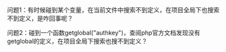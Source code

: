 问题1：有时候碰到某个变量，在当前文件中搜索不到定义，在项目全局下也搜索不到定义，是咋回事呢？

问题2：碰到一个函数getglobal("authkey")，查阅php官方文档发现没有getglobal的定义，在项目全局下搜索也搜不到定义？
